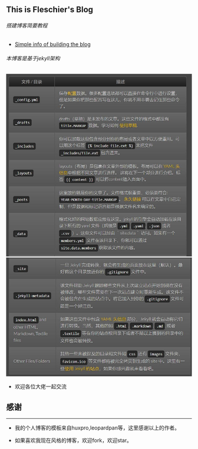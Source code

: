 ## This is Fleschier's Blog

###### 搭建博客简要教程

- [Simple info of building the blog](https://fleschier.github.io/2018/04/hello-2018/)

###### 本博客是基于jekyll架构

![](/images/Blog/jekyll_01.jpg)
![](/images/Blog/jekyll_02.jpg)

- 欢迎各位大佬一起交流

## 感谢
---

- 我的个人博客的模板来自huxpro,leopardpan等，这里感谢以上的作者。

- 如果喜欢我现在风格的博客，欢迎fork，欢迎star。
